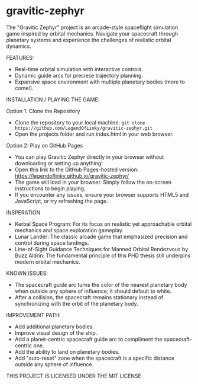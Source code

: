 # gravitic-zephyr
The "Gravitic Zephyr" project is an arcade-style spaceflight simulation game inspired by orbital mechanics. Navigate your spacecraft through planetary systems and experience the challenges of realistic orbital dynamics.

FEATURES:
  * Real-time orbital simulation with interactive controls.
  * Dynamic guide arcs for preciese trajectory planning.
  * Expansive space environment with multiple planetary bodies (more to come!).

INSTALLATION / PLAYING THE GAME:

Option 1: Clone the Repository
  * Clone the repository to your local machine:
      `git clone https://github.com/LegendOfLinky/gravitic-zephyr.git`
  * Open the projects folder and run index.html in your web browser.

Option 2: Play on GitHub Pages
  * You can play Gravitic Zephyr directly in your browser without downloading or setting up anything!
  * Open this link to the GitHub Pages-hosted version:
      https://legendoflinky.github.io/gravitic-zephyr/
  * The game will load in your browser. Simply follow the on-screen instructions to begin playing.
  * If you encounter any issues, ensure your browser supports HTML5 and JavaScript, or try refreshing the page.

INSPERATION
  * Kerbal Space Program: For its focus on realistic yet approachable orbital mechanics and space exploration gameplay.
  * Lunar Lander: The classic arcade game that emphasized precision and control during space landings.
  * Line-of-Sight Guidance Techniques for Manned Orbital Rendezvous by Buzz Aldrin: The fundamental principle of this PHD thesis still underpins modern orbital mechanics.

KNOWN ISSUES:
  * The spacecraft guide arc turns the color of the nearest planetary body when outside any sphere of influence; it should default to white.
  * After a collision, the spacecraft remains stationary instead of synchronizing with the orbit of the planetary body.

IMPROVEMENT PATH:
  * Add additional planetary bodies.
  * Improve visual design of the ship.
  * Add a planet-centric spacecraft guide arc to compliment the spacecraft-centric one.
  * Add the ability to land on planetary bodies.
  * Add "auto-reset" zone when the spacecraft is a specific distance outside any sphere of influence.

THIS PROJECT IS LICENSED UNDER THE MIT LICENSE
